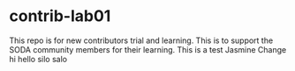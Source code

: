 # contrib-lab01
This repo is for new contributors trial and learning. This is to support the SODA community members for their learning.
This is a test Jasmine
Change
hi hello silo salo